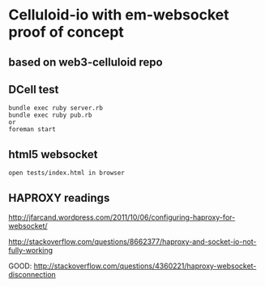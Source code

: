 # Celluloid-io with em-websocket proof of concept 
## based on web3-celluloid repo

## DCell test

    bundle exec ruby server.rb
    bundle exec ruby pub.rb
    or
    foreman start
    
## html5 websocket

    open tests/index.html in browser
  
## HAPROXY readings


http://jfarcand.wordpress.com/2011/10/06/configuring-haproxy-for-websocket/

http://stackoverflow.com/questions/8662377/haproxy-and-socket-io-not-fully-working 

GOOD: http://stackoverflow.com/questions/4360221/haproxy-websocket-disconnection
